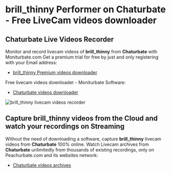 # brill_thinny Performer on Chaturbate - Free LiveCam videos downloader

## Chaturbate Live Videos Recorder

Monitor and record livecam videos of **brill_thinny** from **Chaturbate** with Moniturbate.com
Get a premium trial for free by just and only registering with your Email address:
* [brill_thinny Premium videos downloader](https://moniturbate.com/request-demo-licence-key.html)

Free livecam videos downloader - Moniturbate Software:
* [Chaturbate videos downloader](https://moniturbate.com/moniturbate-download-software.html)

![brill_thinny livecam videos recorder](https://peachurnet.com/templates/moniturbate-software.png)


## Capture brill_thinny videos from the Cloud and watch your recordings on Streaming

Without the need of downloading a software, capture **brill_thinny** livecam videos from **Chaturbate** 100% online.
Watch Livecam archives from **Chaturbate** unlimitedly from thousands of existing recordings, only on Peachurbate.com and its websites network:
* [Chaturbate videos archives](https://peachurnet.com/)